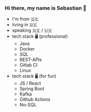 ### Hi there, my name is Sebastian 👋

 - I'm from 🇩🇪
 - living in 🇩🇪
 - speaking 🇩🇪 / 🇺🇸
 - tech stack 🖥️ (professional)
   - Java
   - Docker
   - SQL
   - REST-APIs
   - Gitlab CI
   - Linux
 - tech stack 🖥️ (for fun)
   - JS / React
   - Spring Boot
   - Kafka
   - Github Actions
   - No-SQL
